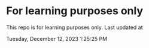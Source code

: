 # For learning purposes only
This repo is for learning purposes only.
Last updated at

Tuesday, December 12, 2023 1:25:25 PM

